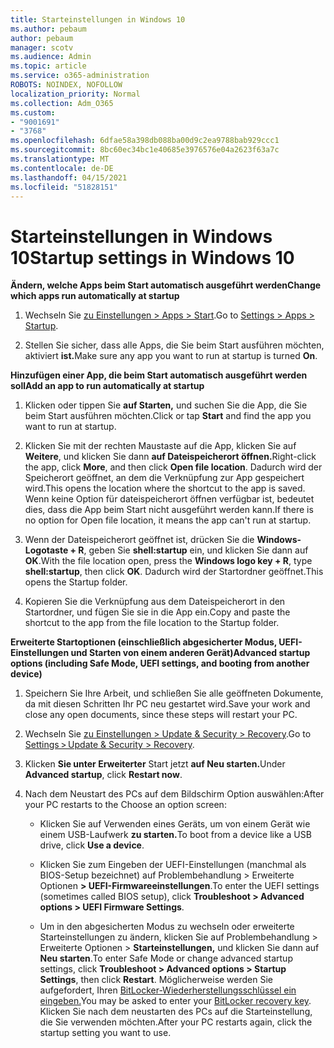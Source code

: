 ```yaml
---
title: Starteinstellungen in Windows 10
ms.author: pebaum
author: pebaum
manager: scotv
ms.audience: Admin
ms.topic: article
ms.service: o365-administration
ROBOTS: NOINDEX, NOFOLLOW
localization_priority: Normal
ms.collection: Adm_O365
ms.custom:
- "9001691"
- "3768"
ms.openlocfilehash: 6dfae58a398db088ba00d9c2ea9788bab929ccc1
ms.sourcegitcommit: 8bc60ec34bc1e40685e3976576e04a2623f63a7c
ms.translationtype: MT
ms.contentlocale: de-DE
ms.lasthandoff: 04/15/2021
ms.locfileid: "51828151"
---
```

# <a name="startup-settings-in-windows-10"></a><span data-ttu-id="06760-102">Starteinstellungen in Windows 10</span><span class="sxs-lookup"><span data-stu-id="06760-102">Startup settings in Windows 10</span></span>

<span data-ttu-id="06760-103">**Ändern, welche Apps beim Start automatisch ausgeführt werden**</span><span class="sxs-lookup"><span data-stu-id="06760-103">**Change which apps run automatically at startup**</span></span>

1. <span data-ttu-id="06760-104">Wechseln Sie [zu Einstellungen > Apps > Start](ms-settings:startupapps?activationSource=GetHelp).</span><span class="sxs-lookup"><span data-stu-id="06760-104">Go to [Settings > Apps > Startup](ms-settings:startupapps?activationSource=GetHelp).</span></span>

2. <span data-ttu-id="06760-105">Stellen Sie sicher, dass alle Apps, die Sie beim Start ausführen möchten, aktiviert **ist.**</span><span class="sxs-lookup"><span data-stu-id="06760-105">Make sure any app you want to run at startup is turned **On**.</span></span>

<span data-ttu-id="06760-106">**Hinzufügen einer App, die beim Start automatisch ausgeführt werden soll**</span><span class="sxs-lookup"><span data-stu-id="06760-106">**Add an app to run automatically at startup**</span></span>

1. <span data-ttu-id="06760-107">Klicken oder tippen Sie **auf Starten,** und suchen Sie die App, die Sie beim Start ausführen möchten.</span><span class="sxs-lookup"><span data-stu-id="06760-107">Click or tap **Start** and find the app you want to run at startup.</span></span>

2. <span data-ttu-id="06760-108">Klicken Sie mit der rechten Maustaste auf die App, klicken Sie auf **Weitere**, und klicken Sie dann **auf Dateispeicherort öffnen.**</span><span class="sxs-lookup"><span data-stu-id="06760-108">Right-click the app, click **More**, and then click **Open file location**.</span></span> <span data-ttu-id="06760-109">Dadurch wird der Speicherort geöffnet, an dem die Verknüpfung zur App gespeichert wird.</span><span class="sxs-lookup"><span data-stu-id="06760-109">This opens the location where the shortcut to the app is saved.</span></span> <span data-ttu-id="06760-110">Wenn keine Option für dateispeicherort öffnen verfügbar ist, bedeutet dies, dass die App beim Start nicht ausgeführt werden kann.</span><span class="sxs-lookup"><span data-stu-id="06760-110">If there is no option for Open file location, it means the app can't run at startup.</span></span>

3. <span data-ttu-id="06760-111">Wenn der Dateispeicherort geöffnet ist, drücken Sie die **Windows-Logotaste + R**, geben Sie **shell:startup** ein, und klicken Sie dann auf **OK**.</span><span class="sxs-lookup"><span data-stu-id="06760-111">With the file location open, press the **Windows logo key  + R**, type **shell:startup**, then click **OK**.</span></span> <span data-ttu-id="06760-112">Dadurch wird der Startordner geöffnet.</span><span class="sxs-lookup"><span data-stu-id="06760-112">This opens the Startup folder.</span></span>

4. <span data-ttu-id="06760-113">Kopieren Sie die Verknüpfung aus dem Dateispeicherort in den Startordner, und fügen Sie sie in die App ein.</span><span class="sxs-lookup"><span data-stu-id="06760-113">Copy and paste the shortcut to the app from the file location to the Startup folder.</span></span>

<span data-ttu-id="06760-114">**Erweiterte Startoptionen (einschließlich abgesicherter Modus, UEFI-Einstellungen und Starten von einem anderen Gerät)**</span><span class="sxs-lookup"><span data-stu-id="06760-114">**Advanced startup options (including Safe Mode, UEFI settings, and booting from another device)**</span></span>

1. <span data-ttu-id="06760-115">Speichern Sie Ihre Arbeit, und schließen Sie alle geöffneten Dokumente, da mit diesen Schritten Ihr PC neu gestartet wird.</span><span class="sxs-lookup"><span data-stu-id="06760-115">Save your work and close any open documents, since these steps will restart your PC.</span></span>

2. <span data-ttu-id="06760-116">Wechseln Sie [zu Einstellungen > Update & Security > Recovery](ms-settings:recovery?activationSource=GetHelp).</span><span class="sxs-lookup"><span data-stu-id="06760-116">Go to [Settings > Update & Security > Recovery](ms-settings:recovery?activationSource=GetHelp).</span></span>

3. <span data-ttu-id="06760-117">Klicken **Sie unter Erweiterter** Start jetzt **auf Neu starten.**</span><span class="sxs-lookup"><span data-stu-id="06760-117">Under **Advanced startup**, click **Restart now**.</span></span> 

4. <span data-ttu-id="06760-118">Nach dem Neustart des PCs auf dem Bildschirm Option auswählen:</span><span class="sxs-lookup"><span data-stu-id="06760-118">After your PC restarts to the Choose an option screen:</span></span>

    - <span data-ttu-id="06760-119">Klicken Sie auf Verwenden eines Geräts, um von einem Gerät wie einem USB-Laufwerk **zu starten.**</span><span class="sxs-lookup"><span data-stu-id="06760-119">To boot from a device like a USB drive, click **Use a device**.</span></span>

    - <span data-ttu-id="06760-120">Klicken Sie zum Eingeben der UEFI-Einstellungen (manchmal als BIOS-Setup bezeichnet) auf Problembehandlung > Erweiterte Optionen **> UEFI-Firmwareeinstellungen**.</span><span class="sxs-lookup"><span data-stu-id="06760-120">To enter the UEFI settings (sometimes called BIOS setup), click **Troubleshoot > Advanced options > UEFI Firmware Settings**.</span></span> 

    - <span data-ttu-id="06760-121">Um in den abgesicherten Modus zu wechseln oder erweiterte Starteinstellungen zu ändern, klicken Sie auf Problembehandlung > Erweiterte Optionen > **Starteinstellungen,** und klicken Sie dann auf **Neu starten**.</span><span class="sxs-lookup"><span data-stu-id="06760-121">To enter Safe Mode or change advanced startup settings, click **Troubleshoot > Advanced options > Startup Settings**, then click **Restart**.</span></span> <span data-ttu-id="06760-122">Möglicherweise werden Sie aufgefordert, Ihren [BitLocker-Wiederherstellungsschlüssel ein eingeben.](https://support.microsoft.com/help/4026181/windows-10-find-my-bitlocker-recovery-key)</span><span class="sxs-lookup"><span data-stu-id="06760-122">You may be asked to enter your [BitLocker recovery key](https://support.microsoft.com/help/4026181/windows-10-find-my-bitlocker-recovery-key).</span></span> <span data-ttu-id="06760-123">Klicken Sie nach dem neustarten des PCs auf die Starteinstellung, die Sie verwenden möchten.</span><span class="sxs-lookup"><span data-stu-id="06760-123">After your PC restarts again, click the startup setting you want to use.</span></span>